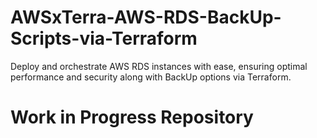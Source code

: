 # AWSxTerra-AWS-RDS-BackUp-Scripts-via-Terraform
Deploy and orchestrate AWS RDS instances with ease, ensuring optimal performance and security along with BackUp options via Terraform.


# Work in Progress Repository
